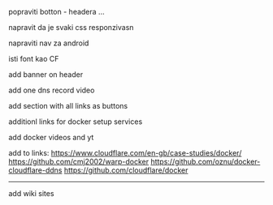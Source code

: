 popraviti botton - headera ... 

napravit da je svaki css responzivasn

napraviti nav za android

isti font kao CF

add banner on header

add one dns record video

add section with all links as buttons 

additionl links for docker setup services 

add docker videos and yt 

add to links:
https://www.cloudflare.com/en-gb/case-studies/docker/
https://github.com/cmj2002/warp-docker
https://github.com/oznu/docker-cloudflare-ddns
https://github.com/cloudflare/docker

-----------------------------
add wiki sites 

